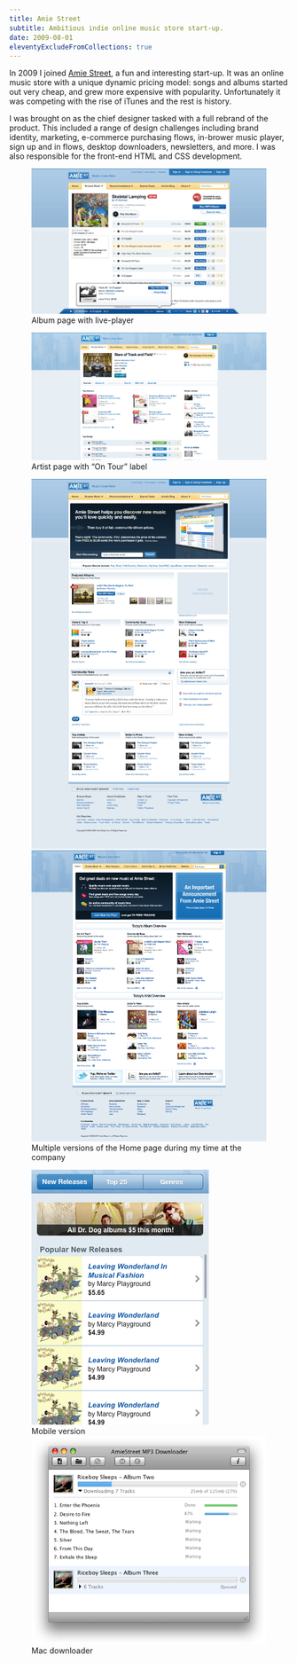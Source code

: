 ```yaml
---
title: Amie Street
subtitle: Ambitious indie online music store start-up.
date: 2009-08-01
eleventyExcludeFromCollections: true
---
```


<div class="inner">

In 2009 I joined [Amie Street](https://en.wikipedia.org/wiki/Amie_Street), a fun and interesting start-up. It was an online music store with a unique dynamic pricing model: songs and albums started out very cheap, and grew more expensive with popularity. Unfortunately it was competing with the rise of iTunes and the rest is history.

I was brought on as the chief designer tasked with a full rebrand of the product. This included a range of design challenges including brand identity, marketing, e-commerce purchasing flows, in-brower music player, sign up and in flows, desktop downloaders, newsletters, and more. I was also responsible for the front-end HTML and CSS development.

</div>

<figure>
  <div>
    <div class="bordered">
      <img src="/images/work/amie-street-page-album.png" alt="" class="shadowed" data-zoomable>
    </div>
    <figcaption>Album page with live-player</figcaption>
  </div>
</figure>

<figure>
  <div>
    <div class="bordered">
      <img src="/images/work/amie-street-page-artist.png" alt="" class="shadowed" data-zoomable>
    </div>
    <figcaption>Artist page with “On Tour” label</figcaption>
  </div>
</figure>

<figure>
  <div class="side-by-side">
    <div class="bordered">
      <img src="/images/work/amie-street-page-home2.jpg" alt="" class="shadowed" data-zoomable>
    </div>
    <div class="bordered">
      <img src="/images/work/amie-street-page-home1.png" alt="" class="shadowed" data-zoomable>
    </div>
  </div>
  <figcaption>Multiple versions of the Home page during my time at the company</figcaption>
</figure>

<figure class="side-by-side">
  <div>
    <div class="bordered">
      <img src="/images/work/amie-street-mobile.png" alt="" class="shadowed" data-zoomable>
    </div>
    <figcaption>Mobile version</figcaption>
  </div>
  <div>
    <div class="bordered">
      <img src="/images/work/amie-street-downloader.png" alt="" data-zoomable>
    </div>
    <figcaption>Mac downloader</figcaption>
  </div>
</figure>

